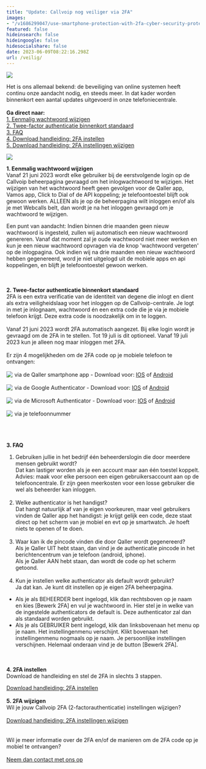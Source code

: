 ```yaml
---
title: "Update: Callvoip nog veiliger via 2FA"
images:
- "/v1686299047/use-smartphone-protection-with-2fa-cyber-security-protects-database-internet-online-personal-online-privacy-encrypted-data.jpg"
featured: false
hideinsearch: false
hideingoogle: false
hidesocialshare: false
date: 2023-06-09T08:22:16.298Z
url: /veilig/
---
```

![](https://res.cloudinary.com/callvoip/image/upload/v1686299047/use-smartphone-protection-with-2fa-cyber-security-protects-database-internet-online-personal-online-privacy-encrypted-data.jpg)

Het is ons allemaal bekend: de beveiliging van online systemen heeft continu onze aandacht nodig, en steeds meer. In dat kader worden binnenkort een aantal updates uitgevoerd in onze telefoniecentrale.<br><br><b>Ga direct naar:</b><br><a href="#1">1. Eenmalig wachtwoord wijzigen</a><br><a href="#2">2. Twee-factor authenticatie binnenkort standaard</a><br><a href="#3">3. FAQ</a><br><a href="https://www.callvoip.nl/ondersteuning/algemeen/2fa-handleiding/" target="_blank">4. Download handleiding: 2FA instellen</a><br><a href="https://www.callvoip.nl/ondersteuning/algemeen/2fa-wijzgen/" target="_blank">5. Download handleiding: 2FA instellingen wijzigen</a>

![](https://res.cloudinary.com/callvoip/image/upload/v1686299047/2fa.png)

<div id="1"><b>1. Eenmalig wachtwoord wijzigen</b></div>
Vanaf 21 juni 2023 wordt elke gebruiker bij de eerstvolgende login op de Callvoip beheerpagina gevraagd om het inlogwachtwoord te wijzigen. 
Het wijzigen van het wachtwoord heeft geen gevolgen voor de Qaller app, Vamos app, Click to Dial of de API koppeling; je telefoontoestel blijft ook gewoon werken. 
ALLEEN als je op de beheerpagina wilt inloggen en/of als je met Webcalls belt, dan wordt je na het inloggen gevraagd om je wachtwoord te wijzigen. 

Een punt van aandacht: Indien binnen drie maanden geen nieuw wachtwoord is ingesteld, zullen wij automatisch een nieuw wachtwoord genereren. Vanaf dat moment zal je oude wachtwoord niet meer werken en kun je een nieuw wachtwoord opvragen via de knop 'wachtwoord vergeten' op de inlogpagina. Ook indien wij na drie maanden een nieuw wachtwoord hebben gegenereerd, word je niet uitgelogd uit de mobiele apps en api koppelingen, en blijft je telefoontoestel gewoon werken. 
<div id="2"><br></div><br>
<b>2. Twee-factor authenticatie binnenkort standaard</b>
<br>
2FA is een extra verificatie van de identiteit van degene die inlogt en dient als extra veiligheidslaag voor het inloggen op de Callvoip-centrale. Je logt in met je inlognaam, wachtwoord én een extra code die je via je mobiele telefoon krijgt. Deze extra code is noodzakelijk om in te loggen.
<br><br>
Vanaf 21 juni 2023 wordt 2FA automatisch aangezet. Bij elke login wordt je gevraagd om de 2FA in te stellen. Tot 19 juli is dit optioneel. Vanaf 19 juli 2023 kun je alleen nog maar inloggen met 2FA.
<br><br>
Er zijn 4 mogelijkheden om de 2FA code op je mobiele telefoon te ontvangen:
<br><br>
<img src="https://res.cloudinary.com/callvoip/image/upload/v1686299047/qaller2fa.png" style="float:left; margin-right:5px;">via de Qaller smartphone app -  Download voor: <a href="https://apps.apple.com/nl/app/qaller/id1140548146">IOS</a> of <a href="https://play.google.com/store/apps/details?id=com.digifoon.qaller&hl=nl&pli=1">Android</a><br><br>
<img src="https://res.cloudinary.com/callvoip/image/upload/v1686299047/googleauth2.png" style="float:left; margin-right:5px;">via de Google Authenticator -  Download voor: <a href="https://apps.apple.com/us/app/google-authenticator/id388497605">IOS</a> of <a href="https://play.google.com/store/apps/details?id=com.google.android.apps.authenticator2&hl=en&gl=US">Android</a><br><br>
<img src="https://res.cloudinary.com/callvoip/image/upload/v1686299047/micro2fa.png" style="float:left; margin-right:5px;">via de Microsoft Authenticator -  Download voor: <a href="https://apps.apple.com/us/app/microsoft-authenticator/id983156458">IOS</a> of <a href="https://play.google.com/store/apps/details?id=com.azure.authenticator&hl=en&gl=US">Android</a><br><br>
<img src="https://res.cloudinary.com/callvoip/image/upload/v1686299047/phone2fa.png" style="float:left; margin-right:5px;">via je telefoonnummer<div id="3"><br></div>
<br><br>


<b>3. FAQ</b>
<br>
1. Gebruiken jullie in het bedrijf één beheerderslogin die door meerdere mensen gebruikt wordt?<br>
Dat kan lastiger worden als je een account maar aan één toestel koppelt.<br>
Advies: maak voor elke persoon een eigen gebruikersaccount aan op de telefooncentrale. Er zijn geen meerkosten voor een losse gebruiker die wel als beheerder kan inloggen.
<br><br>
2. Welke authenticator is het handigst?<br>
Dat hangt natuurlijk af van je eigen voorkeuren, maar veel gebruikers vinden de Qaller app het handigst: je krijgt gelijk een code, deze staat direct op het scherm van je mobiel en evt op je smartwatch. Je hoeft niets te openen of te doen.
<br><br>
3. Waar kan ik de pincode vinden die door Qaller wordt gegenereerd? <br>
Als je Qaller UIT hebt staan, dan vind je de authenticatie pincode in het berichtencentrum van je telefoon (android, iphone).<br>
Als je Qaller AAN hebt staan, dan wordt de code op het scherm getoond. 
<br><br>
4. Kun je instellen welke authenticator als default wordt gebruikt? <br>
Ja dat kan. Je kunt dit instellen op je eigen 2FA beheerpagina. <br>
- Als je als BEHEERDER bent ingelogd, klik dan rechtsboven op je naam en kies [Bewerk 2FA] en vul je wachtwoord in. Hier stel je in welke van de ingestelde authenticators de default is. Deze authenticator zal dan als standaard worden gebruikt. <br>
- Als je als GEBRUIKER bent ingelogd, klik dan linksbovenaan het menu op je naam. Het instellingenmenu verschijnt. Klikt bovenaan het instellingenmenu nogmaals op je naam. Je persoonlijke instellingen verschijnen. Helemaal onderaan vind je de button [Bewerk 2FA].<div id="4"></div><br><br>

<b>4. 2FA instellen</b><br>
Download de handleiding en stel de 2FA in slechts 3 stappen.
<div id="5"></div><a href="https://www.callvoip.nl/ondersteuning/algemeen/2fa-handleiding/" target="_blank">Download handleiding: 2FA instellen</a>
<br><br>
<b>5. 2FA wijzigen</b><br>
Wil je jouw Callvoip 2FA (2-factorauthenticatie) instellingen wijzigen?<br><br>
<a href="https://www.callvoip.nl/ondersteuning/algemeen/2fa-wijzgen/" target="_blank">Download handleiding: 2FA instellingen wijzigen</a>
<br><br><br>
Wil je meer informatie over de 2FA en/of de manieren om de 2FA code op je mobiel te ontvangen?<br><br><a href="/contact/" target="_blank" class="button">Neem dan contact met ons op</a>
